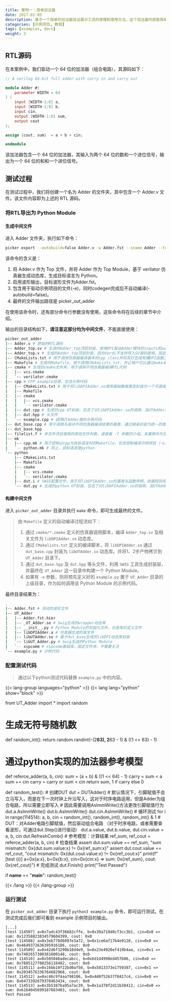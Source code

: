 ```yaml
---
title: 案例一：简单加法器
date: 2017-01-05
description: 基于一个简单的加法器验证展示工具的原理和使用方法，这个加法器内部是简单的组合逻辑。
categories: [示例项目, 教程]
tags: [examples, docs]
weight: 3
---
```


## RTL源码
在本案例中，我们驱动一个 64 位的加法器（组合电路），其源码如下：

```verilog
// A verilog 64-bit full adder with carry in and carry out

module Adder #(
    parameter WIDTH = 64
) (
    input [WIDTH-1:0] a,
    input [WIDTH-1:0] b,
    input cin,
    output [WIDTH-1:0] sum,
    output cout
);

assign {cout, sum}  = a + b + cin;

endmodule
```
该加法器包含一个 64 位的加法器，其输入为两个 64 位的数和一个进位信号，输出为一个 64 位的和和一个进位信号。

## 测试过程
在测试过程中，我们将创建一个名为 Adder 的文件夹，其中包含一个 Adder.v 文件。该文件内容即为上述的 RTL 源码。

### 将RTL导出为 Python Module

#### 生成中间文件

进入 Adder 文件夹，执行如下命令：

```bash
picker export --autobuild=false Adder.v -w Adder.fst --sname Adder --tdir picker_out_adder --lang python -e --sim verilator
```

该命令的含义是：

1. 将 Adder.v 作为 Top 文件，并将 Adder 作为 Top Module，基于 verilator 仿真器生成动态库，生成目标语言为 Python。
2. 启用波形输出，目标波形文件为Adder.fst。
3. 包含用于驱动示例项目的文件(-e)，同时codegen完成后不自动编译(-autobuild=false)。
4. 最终的文件输出路径是 picker_out_adder

在使用该命令时，还有部分命令行参数没有使用，这些命令将在后续的章节中介绍。

输出的目录结构如下，**请注意这部分均为中间文件**，不能直接使用：

```bash
picker_out_adder
|-- Adder.v # 原始的RTL源码
|-- Adder_top.sv # 生成的Adder_top顶层封装，使用DPI驱动Adder模块的inputs和outputs
|-- Adder_top.v # 生成的Adder_top顶层封装，因为Verdi不支持导入SV源码使用，因此需要生成一个Verilog版本
|-- CMakeLists.txt # 用于调用仿真器编译基本的cpp class并将其打包成有裸DPI函数二进制动态库(libDPIAdder.so)
|-- Makefile # 生成的Makefile，用于调用CMakeLists.txt，并让用户可以通过make命令编译出libAdder.so，并手动调整Makefile的配置参数。或者编译示例项目
|-- cmake # 生成的cmake文件夹，用于调用不同仿真器编译RTL代码
|   |-- vcs.cmake
|   `-- verilator.cmake
|-- cpp # CPP example目录，包含示例代码
|   |-- CMakeLists.txt # 用于将libDPIAdder.so使用基础数据类型封装为一个可直接操作的类（libUTAdder.so），而非裸DPI函数。
|   |-- Makefile
|   |-- cmake
|   |   |-- vcs.cmake
|   |   `-- verilator.cmake
|   |-- dut.cpp # 生成的cpp UT封装，包含了对libDPIAdder.so的调用，及UTAdder类的声明及实现
|   |-- dut.hpp # 头文件
|   `-- example.cpp # 调用UTAdder类的示例代码
|-- dut_base.cpp # 用于调用与驱动不同仿真器编译结果的基类，通过继承封装为统一的类，用于隐藏所有仿真器相关的代码细节。
|-- dut_base.hpp
|-- filelist.f # 多文件项目使用的其他文件列表，请查看 -f 参数的介绍。本案例中为空
|-- mk
|   |-- cpp.mk # 用于控制以cpp为目标语言时的Makefile，包含控制编译示例项目（-e，example）的逻辑
|   `-- python.mk # 同上，目标语言是python
`-- python
    |-- CMakeLists.txt
    |-- Makefile
    |-- cmake
    |   |-- vcs.cmake
    |   `-- verilator.cmake
    |-- dut.i # SWIG配置文件，用于将libDPIAdder.so的基类与函数声明，依据规则用swig导出到python，提供python调用的能力
    `-- dut.py # 生成的python UT封装，包含了对libDPIAdder.so的调用，及UTAdder类的声明及实现，等价于 libUTAdder.so
```

#### 构建中间文件

进入 `picker_out_adder` 目录并执行 `make` 命令，即可生成最终的文件。

> 由 `Makefile` 定义的自动编译过程流如下：
>
> 1. 通过 `cmake/*.cmake` 定义的仿真器调用脚本，编译 `Adder_top.sv` 及相关文件为 `libDPIAdder.so` 动态库。
> 2. 通过 `CMakelists.txt` 定义的编译脚本，将 `libDPIAdder.so` 通过 `dut_base.cpp` 封装为 `libUTAdder.so` 动态库。并将1、2步产物拷贝到 `UT_Adder` 目录下。
> 3. 通过 `dut_base.hpp` 及 `dut.hpp` 等头文件，利用 `SWIG` 工具生成封装层，并最终在 `UT_Adder` 这一目录中构建一个 Python Module。
> 4. 如果有 `-e` 参数，则将预先定义好的 `example.py` 置于 `UT_Adder` 目录的上级目录，作为如何调用该 Python Module 的示例代码。

最终目录结果为：

```bash
.
|-- Adder.fst # 测试的波形文件
|-- UT_Adder
|   |-- Adder.fst.hier
|   |-- _UT_Adder.so # Swig生成的wrapper动态库
|   |-- __init__.py # Python Module的初始化文件，也是库的定义文件
|   |-- libDPIAdder.a # 仿真器生成的库文件
|   |-- libUTAdder.so # 基于dut_base生成的libDPI动态库封装
|   `-- libUT_Adder.py # Swig生成的Python Module
|   `-- xspcomm # xspcomm基础库，固定文件夹，不需要关注
`-- example.py # 示例代码
```

### 配置测试代码

> 通过以下python测试代码替换 `example.py` 中的内容。

{{< lang-group languages="python" >}}
{{< lang lang="python" show="block" >}}

from UT_Adder import *
import random

# 生成无符号随机数
def random_int(): 
    return random.randint(-(2**63), 2**63 - 1) & ((1 << 63) - 1)

# 通过python实现的加法器参考模型
def referce_adder(a, b, cin):
    sum = (a + b) & ((1 << 64) - 1)
    carry = sum < a
    sum += cin
    carry = carry or sum < cin
    return sum, 1 if carry else 0

def random_test():
    # 创建DUT
    dut = DUTAdder()
    # 默认情况下，引脚赋值不会立马写入，而是在下一次时钟上升沿写入，这对于时序电路适用，但是Adder为组合电路，所以需要立即写入
    #   因此需要调用AsImmWrite()方法更改引脚赋值行为
    dut.a.AsImmWrite()
    dut.b.AsImmWrite()
    dut.cin.AsImmWrite()
    # 循环测试
    for i in range(114514):
        a, b, cin = random_int(), random_int(), random_int() & 1
        # DUT：对Adder电路引脚赋值，然后驱动组合电路 （对于时序电路，或者需要查看波形，可通过dut.Step()进行驱动）
        dut.a.value, dut.b.value, dut.cin.value = a, b, cin
        dut.RefreshComb()
        # 参考模型：计算结果
        ref_sum, ref_cout = referce_adder(a, b, cin)
        # 检查结果
        assert dut.sum.value == ref_sum, "sum mismatch: 0x{dut.sum.value:x} != 0x{ref_sum:x}"
        assert dut.cout.value == ref_cout, "cout mismatch: 0x{dut.cout.value:x} != 0x{ref_cout:x}"
        print(f"[test {i}] a=0x{a:x}, b=0x{b:x}, cin=0x{cin:x} => sum: 0x{ref_sum}, cout: 0x{ref_cout}")
    # 完成测试
    dut.Finish()
    print("Test Passed")

if __name__ == "__main__":
    random_test()

{{< /lang >}}
{{< /lang-group >}}


### 运行测试

在 `picker_out_adder` 目录下执行 `python3 example.py` 命令，即可运行测试。在测试完成后我们即可看到 example 示例项目的输出。

```
[...]
[test 114507] a=0x7adc43f36682cffe, b=0x30a718d8cf3cc3b1, cin=0x0 => sum: 0x12358823834579604399, cout: 0x0
[test 114508] a=0x3eb778d6097e3a72, b=0x1ce6af17b4e9128, cin=0x0 => sum: 0x4649372636395916186, cout: 0x0
[test 114509] a=0x42d6f3290b18d4e9, b=0x23e4926ef419b4aa, cin=0x1 => sum: 0x7402657300381600148, cout: 0x0
[test 114510] a=0x505046adecabcc, b=0x6d1d4998ed457b06, cin=0x0 => sum: 0x7885127708256118482, cout: 0x0
[test 114511] a=0x16bb10f22bd0af50, b=0x5813373e1759387, cin=0x1 => sum: 0x2034576336764682968, cout: 0x0
[test 114512] a=0xc46c9f4aa798106, b=0x4d8f52637f0417c4, cin=0x0 => sum: 0x6473392679370463434, cout: 0x0
[test 114513] a=0x3b5387ba95a7ac39, b=0x1a378f2d11b38412, cin=0x0 => sum: 0x6164045699187683403, cout: 0x0
Test Passed
```
